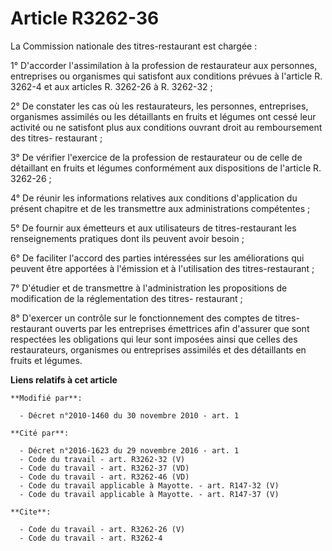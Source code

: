 # Article R3262-36

La Commission nationale des titres-restaurant est chargée : 

1° D'accorder l'assimilation à la profession de restaurateur aux personnes, entreprises ou organismes qui satisfont aux
conditions prévues à l'article R. 3262-4 et aux articles R. 3262-26 à R. 3262-32 ; 

2° De constater les cas où les restaurateurs, les personnes, entreprises, organismes assimilés ou les détaillants en fruits
et légumes ont cessé leur activité ou ne satisfont plus aux conditions ouvrant droit au remboursement des titres-
restaurant ; 

3° De vérifier l'exercice de la profession de restaurateur ou de celle de détaillant en fruits et légumes conformément aux
dispositions de l'article R. 3262-26 ; 

4° De réunir les informations relatives aux conditions d'application du présent chapitre et de les transmettre aux
administrations compétentes ; 

5° De fournir aux émetteurs et aux utilisateurs de titres-restaurant les renseignements pratiques dont ils peuvent avoir
besoin ; 

6° De faciliter l'accord des parties intéressées sur les améliorations qui peuvent être apportées à l'émission et à
l'utilisation des titres-restaurant ; 

7° D'étudier et de transmettre à l'administration les propositions de modification de la réglementation des titres-
restaurant ; 

8° D'exercer un contrôle sur le fonctionnement des comptes de titres-restaurant ouverts par les entreprises émettrices afin
d'assurer que sont respectées les obligations qui leur sont imposées ainsi que celles des restaurateurs, organismes ou
entreprises assimilés et des détaillants en fruits et légumes.

**Liens relatifs à cet article**

	**Modifié par**:

	  - Décret n°2010-1460 du 30 novembre 2010 - art. 1

	**Cité par**:

	  - Décret n°2016-1623 du 29 novembre 2016 - art. 1
	  - Code du travail - art. R3262-32 (V)
	  - Code du travail - art. R3262-37 (VD)
	  - Code du travail - art. R3262-46 (VD)
	  - Code du travail applicable à Mayotte. - art. R147-32 (V)
	  - Code du travail applicable à Mayotte. - art. R147-37 (V)

	**Cite**:

	  - Code du travail - art. R3262-26 (V)
	  - Code du travail - art. R3262-4
